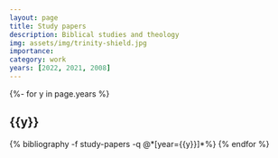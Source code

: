 ```yaml
---
layout: page
title: Study papers
description: Biblical studies and theology
img: assets/img/trinity-shield.jpg
importance: 
category: work
years: [2022, 2021, 2008]
---
```


<!-- _pages/publications.md -->
<div class="publications">

{%- for y in page.years %}
  <h2 class="year">{{y}}</h2>
  {% bibliography -f study-papers -q @*[year={{y}}]*%}
{% endfor %}

</div>


